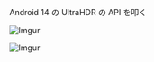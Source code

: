 Android 14 の UltraHDR の API を叩く

![Imgur](https://imgur.com/KbTDyMC.png)

![Imgur](https://imgur.com/NySkDxe.png)
